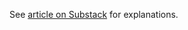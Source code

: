 See [article on Substack](https://aiandbrains.substack.com/p/vectorized-convolutions) for explanations.  